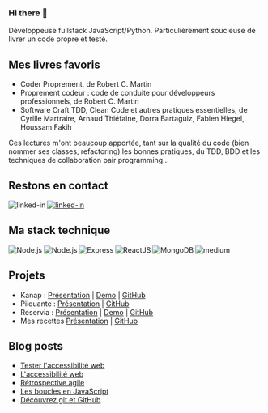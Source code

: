 ### Hi there 👋

Développeuse fullstack JavaScript/Python. Particulièrement soucieuse de livrer un code propre et testé.

## Mes livres favoris
- Coder Proprement, de Robert C. Martin
- Proprement codeur : code de conduite pour développeurs professionnels, de Robert C. Martin
- Software Craft TDD, Clean Code et autres pratiques essentielles, de Cyrille Martraire, Arnaud Thiéfaine, Dorra Bartaguiz, Fabien Hiegel, Houssam Fakih

Ces lectures m'ont beaucoup apportée, tant sur la qualité du code (bien nommer ses classes, refactoring) les bonnes pratiques, du TDD, BDD et les techniques de collaboration pair programming...


## Restons en contact

[<img align="left" alt="linked-in" src="https://img.shields.io/badge/linkedin-%230077B5.svg?&style=for-the-badge&logo=linkedin&logoColor=white" />](https://www.linkedin.com/in/armelle-lelarge-834bb1205/)
[<img alt="linked-in" src="https://img.shields.io/badge/website-%2312100E.svg?&style=for-the-badge" />](https://armellelelarge.com)


## Ma stack technique

<img align="left" alt="Node.js" src="https://img.shields.io/badge/Python-3776AB?style=for-the-badge&logo=python&logoColor=white" />
<img align="left" alt="Node.js" src="https://img.shields.io/badge/node.js%20-%2343853D.svg?&style=for-the-badge&logo=node.js&logoColor=white" />
<img align="left" alt="Express" src="https://img.shields.io/badge/Express.js-404D59?style=for-the-badge&logo=express.js&logoColor=white" />
<img align="left" alt="ReactJS" src="https://img.shields.io/badge/-ReactJs-61DAFB?logo=react&logoColor=white&style=for-the-badge"/>
<img align="left" alt="MongoDB" src="https://img.shields.io/badge/MongoDB-4EA94B?style=for-the-badge&logo=mongodb&logoColor=white"/>
<img alt="medium" src="https://img.shields.io/badge/mysql-%2300f.svg?style=for-the-badge&logo=mysql&logoColor=white"/>

## Projets
- Kanap : [Présentation](https://armellelelarge.com/project/kanap-project) | [Demo](https://armellelelarge.com/sub_pages/kanap/html/) | [GitHub](https://github.com/alelarge/P5-Lelarge-Armelle-Kanap)
- Piiquante : [Présentation](https://armellelelarge.com/project/piiquante-project) | [GitHub](https://github.com/alelarge/piiquante)
- Reservia : [Présentation](https://armellelelarge.com/project/reservia-project) | [Demo](https://armellelelarge.com/sub_pages/reservia/) | [GitHub](https://github.com/alelarge/Transformez-une-maquette-en-site-web)
- Mes recettes [Présentation](https://armellelelarge.com/project/recettes-project) | [GitHub](https://github.com/alelarge/recettes)

## Blog posts

- [Tester l'accessibilité web](https://armellelelarge.com/blog/les-outils-accessibilite-web)
- [L'accessibilité web](https://armellelelarge.com/blog/accessibilite)
- [Rétrospective agile](https://armellelelarge.com/blog/retro-agile)
- [Les boucles en JavaScript](https://armellelelarge.com/blog/boucle-javascript)
- [Découvrez git et GitHub](https://armellelelarge.com/blog/decouvrez-git-et-github)
